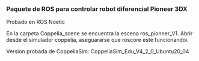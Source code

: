 ### Paquete de ROS para controlar robot diferencial Pioneer 3DX

Probado en ROS Noetic

En la carpeta Coppelia_scene se encuentra la escena ros_pionner_V1.
Abrir desde el simulador coppelia, aseguararse que roscore este funcionando\

Version probada de CoppeliaSim: CoppeliaSim_Edu_V4_2_0_Ubuntu20_04

